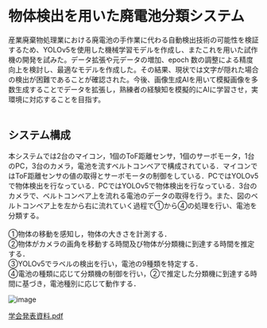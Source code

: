 # 物体検出を用いた廃電池分類システム

産業廃棄物処理業における廃電池の手作業に代わる自動検出技術の可能性を検証するため、YOLOv5を使用した機械学習モデルを作成し、またこれを用いた試作機の開発を試みた。データ拡張や元データの増加、epoch 数の調整による精度向上を検討し、最適なモデルを作成した。その結果、現状では文字が隠れた場合の検出が困難であることが確認された。今後、画像生成AIを用いて模擬画像を多数生成することでデータを拡張し，熟練者の経験知を模擬的にAIに学習させ，実環境に対応することを目指す。<br>
<br>
## システム構成
本システムでは2台のマイコン，1個のToF距離センサ，1個のサーボモータ，1台のPC，3台のカメラ，電池を流すベルトコンベアで構成されている．マイコンではToF距離センサの値の取得とサーボモータの制御をしている．PCではYOLOv5で物体検出を行なっている．PCではYOLOv5で物体検出を行なっている．3台のカメラで、ベルトコンベア上を流れる電池のデータの取得を行う。また、図のベルトコンベア上を左から右に流れていく過程で①から④の処理を行い、電池を分類する。<br>
<br>
①物体の移動を感知し，物体の大きさを計測する．<br>
②物体がカメラの画角を移動する時間及び物体が分類機に到達する時間を推定する．<br>
③YOLOv5でラベルの検出を行い，電池の9種類を特定する．<br>
④電池の種類に応じて分類機の制御を行い，②で推定した分類機に到達する時間に基づき，電池種別に応じて動作する．<br>

![image](https://github.com/RyuseiShihara/battery-detection/assets/69947656/6edcb8c2-6b6e-453c-a002-314774e5b39b)



[学会発表資料.pdf](https://github.com/RyuseiShihara/battery-detection/files/13212048/JAWS.pdf)
